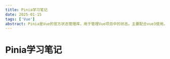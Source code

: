```yaml
---
title: Pinia学习笔记
date: 2025-01-15
tags: ['Vue']
abstract: Pinia是Vue的官方状态管理库，用于管理Vue项目中的状态。主要配合vue3使用，同时支持使用组合式api的写法和选项式写法，vue2也可以使用，但是需要安装@vue/composition-api插件。
---
```

# Pinia学习笔记



